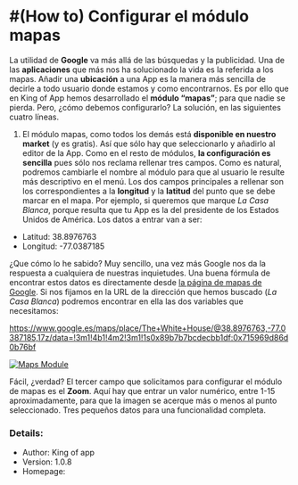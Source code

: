 #(How to) Configurar el módulo mapas
===================================

La utilidad de **Google** va más allá de las búsquedas y la publicidad. Una de las **aplicaciones** que más nos ha solucionado la vida es la referida a los mapas. Añadir una **ubicación** a una App es la manera más sencilla de decirle a todo usuario donde estamos y como encontrarnos. Es por ello que en King of App hemos desarrollado el **módulo “mapas”**; para que nadie se pierda. Pero, ¿cómo debemos configurarlo? La solución, en las siguientes cuatro líneas.

 1. El módulo mapas, como todos los demás está **disponible en nuestro market** (y es gratis). Así que sólo hay que seleccionarlo y añadirlo al editor de la App. Como en el resto de módulos, **la configuración es sencilla** pues sólo nos reclama rellenar tres campos. Como es natural, podremos cambiarle el nombre al módulo para que al usuario le resulte más descriptivo en el menú. Los dos campos principales a rellenar son los correspondientes a la **longitud** y la **latitud** del punto que se debe marcar en el mapa. Por ejemplo, si queremos que marque *La Casa Blanca*, porque resulta que tu App es la del presidente de los Estados Unidos de América. Los datos a entrar van a ser:

-   Latitud: 38.8976763
-   Longitud: -77.0387185

¿Que cómo lo he sabido? Muy sencillo, una vez más Google nos da la respuesta a cualquiera de nuestras inquietudes. Una buena fórmula de encontrar estos datos es directamente desde [la página de mapas de Google]. Si nos fijamos en la URL de la dirección que hemos buscado (*La Casa Blanca*) podremos encontrar en ella las dos variables que necesitamos:

https://www.google.es/maps/place/The+White+House/@38.8976763,-77.0387185,17z/data=!3m1!4b1!4m2!3m1!1s0x89b7b7bcdecbb1df:0x715969d86d0b76bf

[![Maps Module](http://kingofapp.es/wp-content/uploads/2015/12/Maps-Module-300x159.png)](http://kingofapp.es/wp-content/uploads/2015/12/Maps-Module.png)

Fácil, ¿verdad? El tercer campo que solicitamos para configurar el módulo de mapas es el **Zoom**. Aquí hay que entrar un valor numérico, entre 1-15 aproximadamente, para que la imagen se acerque más o menos al punto seleccionado. Tres pequeños datos para una funcionalidad completa.

  [la página de mapas de Google]: http://maps.google.com/

### Details:

- Author: King of app
- Version: 1.0.8
- Homepage:
